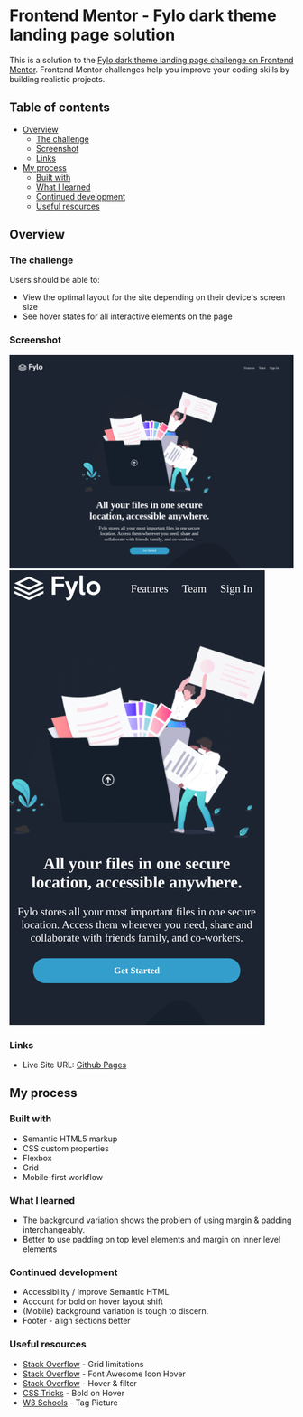 # Frontend Mentor - Fylo dark theme landing page solution

This is a solution to the [Fylo dark theme landing page challenge on Frontend Mentor](https://www.frontendmentor.io/challenges/fylo-dark-theme-landing-page-5ca5f2d21e82137ec91a50fd). Frontend Mentor challenges help you improve your coding skills by building realistic projects. 

## Table of contents

- [Overview](#overview)
  - [The challenge](#the-challenge)
  - [Screenshot](#screenshot)
  - [Links](#links)
- [My process](#my-process)
  - [Built with](#built-with)
  - [What I learned](#what-i-learned)
  - [Continued development](#continued-development)
  - [Useful resources](#useful-resources)

## Overview

### The challenge

Users should be able to:

- View the optimal layout for the site depending on their device's screen size
- See hover states for all interactive elements on the page

### Screenshot

![](./fylo-dark-desktop.png)
![](./fylo-dark-mobile.png)

### Links

- Live Site URL: [Github Pages](https://jdegand.github.io/fylo-dark-theme-landing-page)

## My process

### Built with

- Semantic HTML5 markup
- CSS custom properties
- Flexbox
- Grid
- Mobile-first workflow

### What I learned

- The background variation shows the problem of using margin & padding interchangeably. 
- Better to use padding on top level elements and margin on inner level elements  

### Continued development

- Accessibility / Improve Semantic HTML
- Account for bold on hover layout shift
- (Mobile) background variation is tough to discern.  
- Footer - align sections better

### Useful resources

- [Stack Overflow](https://stackoverflow.com/questions/47982767/can-auto-margins-work-in-css-grid-like-they-do-in-flexbox) - Grid limitations
- [Stack Overflow](https://stackoverflow.com/questions/25770590/change-color-when-hover-a-font-awesome-icon) - Font Awesome Icon Hover
- [Stack Overflow](https://stackoverflow.com/questions/16178382/css-lighten-an-element-on-hover) - Hover & filter
- [CSS Tricks](https://css-tricks.com/bold-on-hover-without-the-layout-shift/) - Bold on Hover
- [W3 Schools](https://www.w3schools.com/tags/tag_picture.asp) - Tag Picture